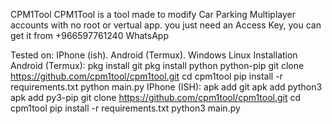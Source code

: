 CPM1Tool
CPM1Tool is a tool made to modify Car Parking Multiplayer accounts with no root or vertual app.
you just need an Access Key, you can get it from +966597761240
WhatsApp 


Tested on:
IPhone (ish).
Android (Termux).
Windows
Linux
Installation
Android (Termux):
pkg install git
pkg install python python-pip
git clone https://github.com/cpm1tool/cpm1tool.git
cd cpm1tool
pip install -r requirements.txt
python main.py
IPhone (ISH):
apk add git
apk add python3
apk add py3-pip
git clone https://github.com/cpm1tool/cpm1tool.git
cd cpm1tool
pip install -r requirements.txt
python3 main.py 
